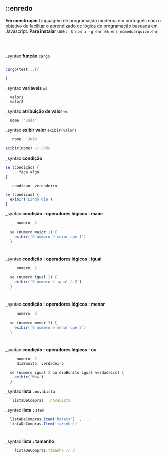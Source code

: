 ## ::enredo 

**Em construção**  Linguagem de programação moderna em português com o objetivo de facilitar o aprendizado de lógica de programação baseada em Javascript. **Para instalar** use : ` $ npm i -g enr && enr nomedoarquivo.enr`

<br>
<br>

_syntax **função** `cargo`  
```javascript

cargo(test...){

}
```

_syntax **variáveis** `ws`  
```javascript
  valor1
  valor2
```

_syntax **atribuição de valor** `ws`  
```javascript
  nome  'João'
```

_syntax **exibir valor** `exibir(valor)`  
```javascript
   nome  'João'

exibir(nome) // João
```

_syntax **condição**
```javascript
se (condição) {
  ... faça algo
}
```
```javascript
   condicao  verdadeiro

se (condicao) {
  exibir('Lindo dia')
}
```

_syntax **condição** **:** **operadores lógicos** **:** **maior**

```javascript
     numero  2
  
  se (numero maior 1) {
    exibir('O numero é maior que 1')
  }

```
#

_syntax **condição** **:** **operadores lógicos** **:** **igual**

```javascript
     numero  2
  
  se (numero igual 2) {
    exibir('O numero é igual á 2')
  }
```

#

_syntax **condição** **:** **operadores lógicos** **:** **menor**

```javascript
     numero  2
  
  se (numero menor 3) {
    exibir('O numero é menor que 3')
  }
  ```
#

_syntax **condição** **:** **operadores lógicos** **:** **ou**

```javascript
     numero  2
     diaBonito  verdadeiro

  se (numero igual 2 ou diaBonito igual verdadeiro) {
    exibir('Wow')
  }
  ```

_syntax **lista** `.novaLista`  
```javascript
   listaDeCompras  .novaLista
```

_syntax **lista** **:** `Item`

  ```javascript
    listaDeCompras.Item('batata')  , ...
    listaDeCompras.Item('farinha')
  ```

#

_syntax **lista** **:** **tamanho**

```javascript
    listaDeCompras.tamanho // 2
  ```
